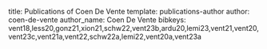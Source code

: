 title: Publications of Coen De Vente
template: publications-author
author: coen-de-vente
author_name: Coen De Vente
bibkeys: vent18,less20,gonz21,xion21,schw22,vent23b,ardu20,lemi23,vent21,vent20,vent23c,vent21a,vent22,schw22a,lemi22,vent20a,vent23a